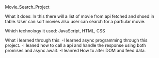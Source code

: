 Movie_Search_Project

What it does: In this there will a list of movie from api fetched and shoed in table. User can sort movies also user can search for a partiular movie.

Which technology it used: JavaScript, HTML, CSS

What i learned through this: 
-I learned async programming through this project.
-I leaned how to call a api and handle the response using both promises and async await.
-I leanred How to alter DOM and feed data. 
